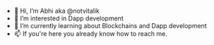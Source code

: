 - 👋 Hi, I’m Abhi aka @notvitalik
- 👀 I’m interested in Dapp development 
- 🌱 I’m currently learning about Blockchains and Dapp development
- 📫 If you're here you already know how to reach me.

<!---
notvitalik/notvitalik is a ✨ special ✨ repository because its `README.md` (this file) appears on your GitHub profile.
You can click the Preview link to take a look at your changes.
--->
